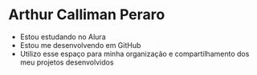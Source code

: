 # Arthur Calliman Peraro

- Estou estudando no Alura
- Estou me desenvolvendo em GitHub
- Utilizo esse espaço para minha organização e compartilhamento dos meu projetos desenvolvidos
